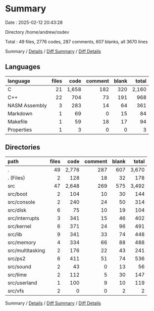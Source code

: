 # Summary

Date : 2025-02-12 20:43:28

Directory /home/andrew/osdev

Total : 49 files,  2776 codes, 287 comments, 607 blanks, all 3670 lines

Summary / [Details](details.md) / [Diff Summary](diff.md) / [Diff Details](diff-details.md)

## Languages
| language | files | code | comment | blank | total |
| :--- | ---: | ---: | ---: | ---: | ---: |
| C | 21 | 1,658 | 182 | 320 | 2,160 |
| C++ | 22 | 704 | 73 | 191 | 968 |
| NASM Assembly | 3 | 283 | 14 | 64 | 361 |
| Markdown | 1 | 69 | 0 | 15 | 84 |
| Makefile | 1 | 59 | 18 | 17 | 94 |
| Properties | 1 | 3 | 0 | 0 | 3 |

## Directories
| path | files | code | comment | blank | total |
| :--- | ---: | ---: | ---: | ---: | ---: |
| . | 49 | 2,776 | 287 | 607 | 3,670 |
| . (Files) | 2 | 128 | 18 | 32 | 178 |
| src | 47 | 2,648 | 269 | 575 | 3,492 |
| src/boot | 2 | 104 | 10 | 30 | 144 |
| src/console | 2 | 240 | 24 | 50 | 314 |
| src/disk | 6 | 75 | 10 | 19 | 104 |
| src/interrupts | 3 | 341 | 15 | 46 | 402 |
| src/kernel | 6 | 371 | 24 | 96 | 491 |
| src/lib | 9 | 341 | 33 | 74 | 448 |
| src/memory | 4 | 334 | 66 | 88 | 488 |
| src/multitasking | 2 | 176 | 22 | 43 | 241 |
| src/ps2 | 6 | 411 | 51 | 74 | 536 |
| src/sound | 2 | 43 | 0 | 13 | 56 |
| src/time | 2 | 112 | 5 | 30 | 147 |
| src/userland | 1 | 100 | 9 | 10 | 119 |
| src/vfs | 2 | 0 | 0 | 2 | 2 |

Summary / [Details](details.md) / [Diff Summary](diff.md) / [Diff Details](diff-details.md)